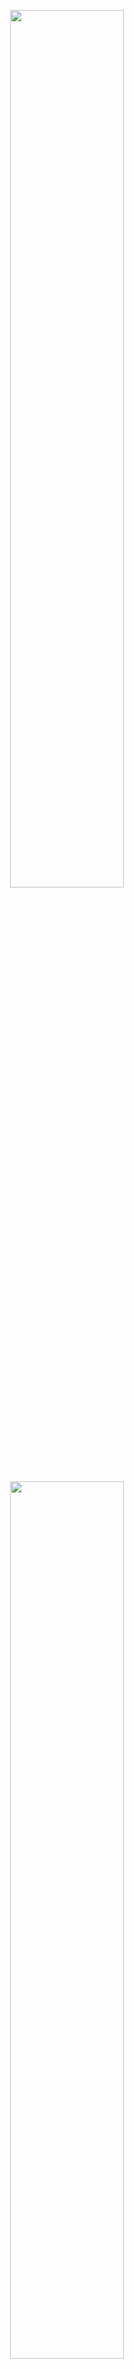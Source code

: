 <P>
<CENTER>
<IMG height = 60% width = 60% SRC="https://github.com/rokwire/rokwire-community/blob/master/Media%20Assets/Community%20Update%20December%202020/Rokwire%20Week%20Community%20talk.001.png">
</CENTER>
</P>
<P>
<CENTER>
<IMG height = 60% width = 60% SRC="https://github.com/rokwire/rokwire-community/blob/master/Media%20Assets/Community%20Update%20December%202020/Rokwire%20Week%20Community%20talk.002.png">
</CENTER>
</P>
<P>
<CENTER>
<IMG height = 60% width = 60% SRC="https://github.com/rokwire/rokwire-community/blob/master/Media%20Assets/Community%20Update%20December%202020/Rokwire%20Week%20Community%20talk.003.png">
</CENTER>
</P>
<P>
<CENTER>
<IMG height = 60% width = 60% SRC="https://github.com/rokwire/rokwire-community/blob/master/Media%20Assets/Community%20Update%20December%202020/Rokwire%20Week%20Community%20talk.004.png">
</CENTER>
</P>
<P>
<CENTER>
<IMG height = 60% width = 60% SRC="https://github.com/rokwire/rokwire-community/blob/master/Media%20Assets/Community%20Update%20December%202020/Rokwire%20Week%20Community%20talk.005.png">
</CENTER>
</P>
<P>
<CENTER>
<IMG height = 60% width = 60% SRC="https://github.com/rokwire/rokwire-community/blob/master/Media%20Assets/Community%20Update%20December%202020/Rokwire%20Week%20Community%20talk.006.png">
</CENTER>
</P>
<P>
<CENTER>
<IMG height = 60% width = 60% SRC="https://github.com/rokwire/rokwire-community/blob/master/Media%20Assets/Community%20Update%20December%202020/Rokwire%20Week%20Community%20talk.007.png">
</CENTER>
</P>
<P>
<CENTER>
<IMG height = 60% width = 60% SRC="https://github.com/rokwire/rokwire-community/blob/master/Media%20Assets/Community%20Update%20December%202020/Rokwire%20Week%20Community%20talk.008.png">
</CENTER>
</P>
<P>
<CENTER>
<IMG height = 60% width = 60% SRC="https://github.com/rokwire/rokwire-community/blob/master/Media%20Assets/Community%20Update%20December%202020/Rokwire%20Week%20Community%20talk.009.png">
</CENTER>
</P>
<P>
<CENTER>
<IMG height = 60% width = 60% SRC="https://github.com/rokwire/rokwire-community/blob/master/Media%20Assets/Community%20Update%20December%202020/Rokwire%20Week%20Community%20talk.010.png">
</CENTER>
</P>
<P>
<CENTER>
<IMG height = 60% width = 60% SRC="https://github.com/rokwire/rokwire-community/blob/master/Media%20Assets/Community%20Update%20December%202020/Rokwire%20Week%20Community%20talk.011.png">
</CENTER>
</P>
<P>
<CENTER>
<IMG height = 60% width = 60% SRC="https://github.com/rokwire/rokwire-community/blob/master/Media%20Assets/Community%20Update%20December%202020/Rokwire%20Week%20Community%20talk.012.png">
</CENTER>
</P>
<P>
<CENTER>
<IMG height = 60% width = 60% SRC="https://github.com/rokwire/rokwire-community/blob/master/Media%20Assets/Community%20Update%20December%202020/Rokwire%20Week%20Community%20talk.013.png">
</CENTER>
</P>
<P>
<CENTER>
<IMG height = 60% width = 60% SRC="https://github.com/rokwire/rokwire-community/blob/master/Media%20Assets/Community%20Update%20December%202020/Rokwire%20Week%20Community%20talk.014.png">
</CENTER>
</P>
<P>
<CENTER>
<IMG height = 60% width = 60% SRC="https://github.com/rokwire/rokwire-community/blob/master/Media%20Assets/Community%20Update%20December%202020/Rokwire%20Week%20Community%20talk.015.png">
</CENTER>
</P>
<P>
<CENTER>
<IMG height = 60% width = 60% SRC="https://github.com/rokwire/rokwire-community/blob/master/Media%20Assets/Community%20Update%20December%202020/Rokwire%20Week%20Community%20talk.016.png">
</CENTER>
</P>
<P>
<CENTER>
<IMG height = 60% width = 60% SRC="https://github.com/rokwire/rokwire-community/blob/master/Media%20Assets/Community%20Update%20December%202020/Rokwire%20Week%20Community%20talk.017.png">
</CENTER>
</P>
<P>
<CENTER>
<IMG height = 60% width = 60% SRC="https://github.com/rokwire/rokwire-community/blob/master/Media%20Assets/Community%20Update%20December%202020/Rokwire%20Week%20Community%20talk.018.png">
</CENTER>
</P>
<P>
<CENTER>
<IMG height = 60% width = 60% SRC="https://github.com/rokwire/rokwire-community/blob/master/Media%20Assets/Community%20Update%20December%202020/Rokwire%20Week%20Community%20talk.019.png">
</CENTER>
</P>
<P>
<CENTER>
<IMG height = 60% width = 60% SRC="https://github.com/rokwire/rokwire-community/blob/master/Media%20Assets/Community%20Update%20December%202020/Rokwire%20Week%20Community%20talk.020.png">
</CENTER>
</P>
<P>
<CENTER>
<IMG height = 60% width = 60% SRC="https://github.com/rokwire/rokwire-community/blob/master/Media%20Assets/Community%20Update%20December%202020/Rokwire%20Week%20Community%20talk.021.png">
</CENTER>
</P>
<P>
<CENTER>
<IMG height = 60% width = 60% SRC="https://github.com/rokwire/rokwire-community/blob/master/Media%20Assets/Community%20Update%20December%202020/Rokwire%20Week%20Community%20talk.022.png">
</CENTER>
</P>
<P>
<CENTER>
<IMG height = 60% width = 60% SRC="https://github.com/rokwire/rokwire-community/blob/master/Media%20Assets/Community%20Update%20December%202020/Rokwire%20Week%20Community%20talk.023.png">
</CENTER>
</P>
<P>
<CENTER>
<IMG height = 60% width = 60% SRC="https://github.com/rokwire/rokwire-community/blob/master/Media%20Assets/Community%20Update%20December%202020/Rokwire%20Week%20Community%20talk.024.png">
</CENTER>
</P>
<P>
<CENTER>
<IMG height = 60% width = 60% SRC="https://github.com/rokwire/rokwire-community/blob/master/Media%20Assets/Community%20Update%20December%202020/Rokwire%20Week%20Community%20talk.025.png">
</CENTER>
</P>
<P>
<CENTER>
<IMG height = 60% width = 60% SRC="https://github.com/rokwire/rokwire-community/blob/master/Media%20Assets/Community%20Update%20December%202020/Rokwire%20Week%20Community%20talk.026.png">
</CENTER>
</P>
<P>
<CENTER>
<IMG height = 60% width = 60% SRC="https://github.com/rokwire/rokwire-community/blob/master/Media%20Assets/Community%20Update%20December%202020/Rokwire%20Week%20Community%20talk.027.png">
</CENTER>
</P>
<P>
<CENTER>
<IMG height = 60% width = 60% SRC="https://github.com/rokwire/rokwire-community/blob/master/Media%20Assets/Community%20Update%20December%202020/Rokwire%20Week%20Community%20talk.028.png">
</CENTER>
</P>
<P>
<CENTER>
<IMG height = 60% width = 60% SRC="https://github.com/rokwire/rokwire-community/blob/master/Media%20Assets/Community%20Update%20December%202020/Rokwire%20Week%20Community%20talk.029.png">
</CENTER>
</P>
<P>
<CENTER>
<IMG height = 60% width = 60% SRC="https://github.com/rokwire/rokwire-community/blob/master/Media%20Assets/Community%20Update%20December%202020/Rokwire%20Week%20Community%20talk.030.png">
</CENTER>
</P>
<P>
<CENTER>
<IMG height = 60% width = 60% SRC="https://github.com/rokwire/rokwire-community/blob/master/Media%20Assets/Community%20Update%20December%202020/Rokwire%20Week%20Community%20talk.031.png">
</CENTER>
</P>
<P>
<CENTER>
<IMG height = 60% width = 60% SRC="https://github.com/rokwire/rokwire-community/blob/master/Media%20Assets/Community%20Update%20December%202020/Rokwire%20Week%20Community%20talk.032.png">
</CENTER>
</P>
<P>
<CENTER>
<IMG height = 60% width = 60% SRC="https://github.com/rokwire/rokwire-community/blob/master/Media%20Assets/Community%20Update%20December%202020/Rokwire%20Week%20Community%20talk.033.png">
</CENTER>
</P>
<P>
<CENTER>
<IMG height = 60% width = 60% SRC="https://github.com/rokwire/rokwire-community/blob/master/Media%20Assets/Community%20Update%20December%202020/Rokwire%20Week%20Community%20talk.034.png">
</CENTER>
</P>
<P>
<CENTER>
<IMG height = 60% width = 60% SRC="https://github.com/rokwire/rokwire-community/blob/master/Media%20Assets/Community%20Update%20December%202020/Rokwire%20Week%20Community%20talk.035.png">
</CENTER>
</P>
<P>
<CENTER>
<IMG height = 60% width = 60% SRC="https://github.com/rokwire/rokwire-community/blob/master/Media%20Assets/Community%20Update%20December%202020/Rokwire%20Week%20Community%20talk.036.png">
</CENTER>
</P>
<P>
<CENTER>
<IMG height = 60% width = 60% SRC="https://github.com/rokwire/rokwire-community/blob/master/Media%20Assets/Community%20Update%20December%202020/Rokwire%20Week%20Community%20talk.037.png">
</CENTER>
</P>
<P>
<CENTER>
<IMG height = 60% width = 60% SRC="https://github.com/rokwire/rokwire-community/blob/master/Media%20Assets/Community%20Update%20December%202020/Rokwire%20Week%20Community%20talk.038.png">
</CENTER>
</P>
<P>
<CENTER>
<IMG height = 60% width = 60% SRC="https://github.com/rokwire/rokwire-community/blob/master/Media%20Assets/Community%20Update%20December%202020/Rokwire%20Week%20Community%20talk.039.png">
</CENTER>
</P>
<P>
<CENTER>
<IMG height = 60% width = 60% SRC="https://github.com/rokwire/rokwire-community/blob/master/Media%20Assets/Community%20Update%20December%202020/Rokwire%20Week%20Community%20talk.040.png">
</CENTER>
</P>
<P>
<CENTER>
<IMG height = 60% width = 60% SRC="https://github.com/rokwire/rokwire-community/blob/master/Media%20Assets/Community%20Update%20December%202020/Rokwire%20Week%20Community%20talk.041.png">
</CENTER>
</P>
<P>
<CENTER>
<IMG height = 60% width = 60% SRC="https://github.com/rokwire/rokwire-community/blob/master/Media%20Assets/Community%20Update%20December%202020/Rokwire%20Week%20Community%20talk.042.png">
</CENTER>
</P>
<P>
<CENTER>
<IMG height = 60% width = 60% SRC="https://github.com/rokwire/rokwire-community/blob/master/Media%20Assets/Community%20Update%20December%202020/Rokwire%20Week%20Community%20talk.043.png">
</CENTER>
</P>
<P>
<CENTER>
<IMG height = 60% width = 60% SRC="https://github.com/rokwire/rokwire-community/blob/master/Media%20Assets/Community%20Update%20December%202020/Rokwire%20Week%20Community%20talk.044.png">
</CENTER>
</P>
<P>
<CENTER>
<IMG height = 60% width = 60% SRC="https://github.com/rokwire/rokwire-community/blob/master/Media%20Assets/Community%20Update%20December%202020/Rokwire%20Week%20Community%20talk.045.png">
</CENTER>
</P>
<P>
<CENTER>
<IMG height = 60% width = 60% SRC="https://github.com/rokwire/rokwire-community/blob/master/Media%20Assets/Community%20Update%20December%202020/Rokwire%20Week%20Community%20talk.046.png">
</CENTER>
</P>
<P>
<CENTER>
<IMG height = 60% width = 60% SRC="https://github.com/rokwire/rokwire-community/blob/master/Media%20Assets/Community%20Update%20December%202020/Rokwire%20Week%20Community%20talk.047.png">
</CENTER>
</P>
<P>
<CENTER>
<IMG height = 60% width = 60% SRC="https://github.com/rokwire/rokwire-community/blob/master/Media%20Assets/Community%20Update%20December%202020/Rokwire%20Week%20Community%20talk.048.png">
</CENTER>
</P>
<P>
<CENTER>
<IMG height = 60% width = 60% SRC="https://github.com/rokwire/rokwire-community/blob/master/Media%20Assets/Community%20Update%20December%202020/Rokwire%20Week%20Community%20talk.049.png">
</CENTER>
</P>
<P>
<CENTER>
<IMG height = 60% width = 60% SRC="https://github.com/rokwire/rokwire-community/blob/master/Media%20Assets/Community%20Update%20December%202020/Rokwire%20Week%20Community%20talk.050.png">
</CENTER>
</P>
